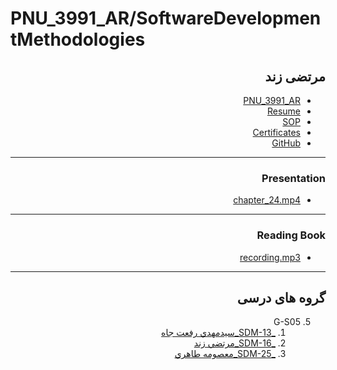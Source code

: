 # PNU_3991_AR/SoftwareDevelopmentMethodologies

<div dir="rtl">

## مرتضی زند

- [PNU_3991_AR](https://github.com/mimzand/PNU_3991_AR)
- [Resume](https://mimzand.github.io/resume/)
- [SOP](https://mimzand.github.io/sop/)
- [Certificates](https://mimzand.github.io/certificates/)
- [GitHub](https://github.com/mimzand)

--------------------------
### Presentation

- [chapter_24.mp4](https://github.com/mimzand/PNU_3991_AR/blob/main/SoftwareDevelopmentMethodologies/Chapter%2024.mp4)

--------------------------
### Reading Book

- [recording.mp3](https://github.com/mimzand/PNU_3991_AR/blob/main/SoftwareDevelopmentMethodologies/Recording.mp3)

--------------------------
## گروه های درسی

5. G-S05
    1. [_SDM-13_سيدمهدي رفعت جاه](https://github.com/AliRazavi-edu/PNU_3991/tree/master/_MSc/SoftwareDevelopmentMethodologies/1115282_01/13_%D8%B3%D9%8A%D8%AF%D9%85%D9%87%D8%AF%D9%8A%20%D8%B1%D9%81%D8%B9%D8%AA%20%D8%AC%D8%A7%D9%87)    
    1. [_SDM-16_مرتضي زند](https://github.com/AliRazavi-edu/PNU_3991/tree/master/_MSc/SoftwareDevelopmentMethodologies/1115282_01/16_%D9%85%D8%B1%D8%AA%D8%B6%D9%8A%20%D8%B2%D9%86%D8%AF)    
    1. [_SDM-25_معصومه طاهري](https://github.com/AliRazavi-edu/PNU_3991/tree/master/_MSc/SoftwareDevelopmentMethodologies/1115282_01/25_%D9%85%D8%B9%D8%B5%D9%88%D9%85%D9%87%20%D8%B7%D8%A7%D9%87%D8%B1%D9%8A)
 
 </div>